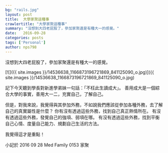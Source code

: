 ```yaml
---
bg: "rails.jpg"
layout: post
title:  大學家聚這種事
crawlertitle: "大學家聚這種事"
summary: "沒想到大四老屁股了，參加家聚還是有種大一的感覺。"
date:   2016-09-28
categories: posts
tags: ['Personal']
author: nps798
---
```


沒想到大四老屁股了，參加家聚還是有種大一的感覺。


 [![]({{ site.images }}/14536638_1166873196721869_841125090_o.jpg)]({{ site.images }}/14536638_1166873196721869_841125090_o.jpg) 

記下今天聽到學長對新進學弟妹一句話：「不枉此生讀成大」。
善用成大是一個綜合大學的事實，善用大一二，充實自己，了解自己。

但是，對我來說，我覺得與其參加外務，不如說我們應該從參加各種外務，去了解自己的真實屬性是什麼？
你有沒有透過這些外務，找到自己真正熱情所在。
有沒有透過這些外務，發覺自己的強項、弱項在哪。
有沒有透過這些外務，找到平衡自己心情、度量自己能力、規劃自己生活的方法。

我覺得這才是重點！

小記於 2016 09 28 Med Family 0153 家聚







